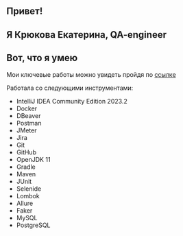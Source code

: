 ## Привет!
## Я Крюкова Екатерина, QA-engineer
## Вот, что я умею
Мои ключевые работы можно увидеть пройдя по [ссылке](https://github.com/EkaterinaPortfolio?tab=repositories) 

Работала со следующими инструментами:
* IntelliJ IDEA Community Edition 2023.2
* Docker
* DBeaver
* Postman
* JMeter
* Jira
* Git
* GitHub
* OpenJDK 11
* Gradle
* Maven
* JUnit
* Selenide
* Lombok
* Allure
* Faker
* MySQL
* PostgreSQL

